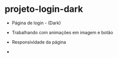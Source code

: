 # projeto-login-dark

- Página de login - (Dark)

- Trabalhando com animações em imagem e botão

- Responsividade da página 

-

